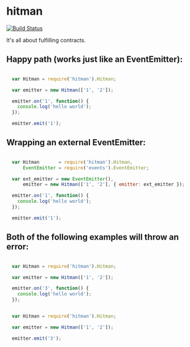 hitman
======

[![Build Status](https://travis-ci.org/bthesorceror/hitman.png?branch=master)](undefined)

It's all about fulfilling contracts.

Happy path (works just like an EventEmitter):
----------------------------------------------

```javascript

  var Hitman = require('hitman').Hitman;

  var emitter = new Hitman(['1', '2']);

  emitter.on('1', function() {
    console.log('hello world');
  });

  emitter.emit('1');

```

Wrapping an external EventEmitter:
---------------------------------

```javascript

  var Hitman       = require('hitman').Hitman,
      EventEmitter = require('events').EventEmitter;

  var ext_emitter = new EventEmitter(),
      emitter = new Hitman(['1', '2'], { emitter: ext_emitter });

  emitter.on('1', function() {
    console.log('hello world');
  });

  emitter.emit('1');

```

Both of the following examples will throw an error:
---------------------------------------------------

```javascript

  var Hitman = require('hitman').Hitman;

  var emitter = new Hitman(['1', '2']);

  emitter.on('3', function() {
    console.log('hello world');
  });

```

```javascript

  var Hitman = require('hitman').Hitman;

  var emitter = new Hitman(['1', '2']);

  emitter.emit('3');

```
